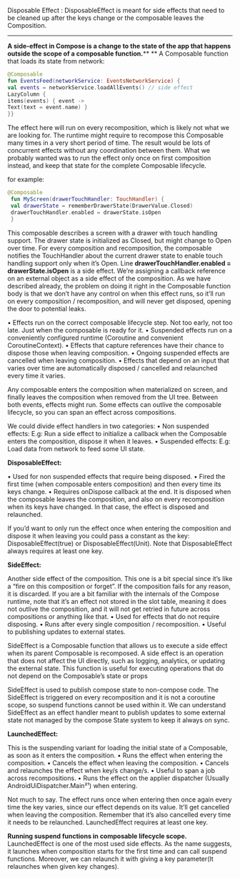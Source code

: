 

Disposable Effect :
DisposableEffect is meant for side effects that need to be cleaned up after the keys change or the composable leaves the Composition.



---
 
 **A side-effect in Compose is a change to the state of the app that happens outside the scope of a composable function.**** 
 **
 A Composable function that loads its state from network:
 ```kotlin
 @Composable
 fun EventsFeed(networkService: EventsNetworkService) {
 val events = networkService.loadAllEvents() // side effect
LazyColumn {
 items(events) { event ->
Text(text = event.name) }
 }}
```
The effect here will run on every recomposition, which is likely not what we are looking for. The runtime might require to recompose this Composable many times in a very short period of time. The result would be lots of concurrent effects without any coordination between them.
What we probably wanted was to run the effect only once on first composition instead, and keep that state for the complete Composable lifecycle.

for example:
```kotlin
@Composable
 fun MyScreen(drawerTouchHandler: TouchHandler) {
 val drawerState = rememberDrawerState(DrawerValue.Closed)
 drawerTouchHandler.enabled = drawerState.isOpen
 }

```
This composable describes a screen with a drawer with touch handling support. The drawer state is initialized as Closed, but might change to Open over time. 
For every composition and recomposition, the composable notifies the TouchHandler about the current drawer state to enable touch handling support only when it’s Open.
Line **drawerTouchHandler.enabled = drawerState.isOpen** is a side effect.
We’re assigning a callback reference on an external object as a side effect of the composition.
As we have described already, the problem on doing it right in the Composable function body is that we don’t have any control on when this effect runs, so it’ll run on every composition / recomposition,
and will never get disposed, opening the door to potential leaks.

• Effects run on the correct composable lifecycle step. Not too early, not too late. Just when the composable is ready for it.
• Suspended effects run on a conveniently configured runtime (Coroutine and convenient CoroutineContext).
• Effects that capture references have their chance to dispose those when leaving composition.
• Ongoing suspended effects are cancelled when leaving composition.
• Effects that depend on an input that varies over time are automatically disposed / cancelled and relaunched every time it varies.



Any composable enters the composition when materialized on screen, and finally leaves the composition when removed from the UI tree. Between both events, effects might run.
Some effects can outlive the composable lifecycle, so you can span an effect across compositions.

We could divide effect handlers in two categories:
• Non suspended effects: E.g: Run a side effect to initialize a callback when the Composable enters the composition, dispose it when it leaves.
• Suspended effects: E.g: Load data from network to feed some UI state.

**DisposableEffect:**

• Used for non suspended effects that require being disposed.
• Fired the first time (when composable enters composition) and then every time its keys change.
• Requires onDispose callback at the end. It is disposed when the composable leaves the composition, and also on every recomposition when its keys have changed. In that case, the effect is disposed and relaunched.

If you’d want to only run the effect once when entering the composition and dispose it when leaving you could pass a constant as the key: DisposableEffect(true) or DisposableEffect(Unit).
Note that DisposableEffect always requires at least one key.

**SideEffect:**

Another side effect of the composition. This one is a bit special since it’s like a “fire on this composition or forget”. If the composition fails for any reason, it is discarded. If you are a bit familiar with the internals of the Compose runtime, note that it’s an effect not stored
in the slot table, meaning it does not outlive the composition, and it will not get retried in future across compositions or anything like that.
• Used for effects that do not require disposing.
• Runs after every single composition / recomposition.
• Useful to publishing updates to external states.

SideEffect is a Composable function that allows us to execute a side effect when its parent Composable is recomposed. A side effect is an operation that does not affect the UI directly, such as logging, analytics, or updating the external state. This function is useful for executing operations that do not depend on the Composable’s state or props

SideEffect is used to publish compose state to non-compose code. The SideEffect is triggered on every recomposition and it is not a coroutine scope, so suspend functions cannot be used within it.
We can understand SideEffect as an effect handler meant to publish updates to some external state not managed by the compose State system to keep it always on sync.


**LaunchedEffect:**

This is the suspending variant for loading the initial state of a Composable, as soon as it enters the composition.
• Runs the effect when entering the composition.
• Cancels the effect when leaving the composition.
• Cancels and relaunches the effect when key/s change/s.
• Useful to span a job across recompositions.
• Runs the effect on the applier dispatcher (Usually AndroidUiDispatcher.Main²¹) when entering.

Not much to say. The effect runs once when entering then once again every time the key varies, since our effect depends on its value. It’ll get cancelled when leaving the composition.
Remember that it’s also cancelled every time it needs to be relaunched. LaunchedEffect requires at least one key.

**Running suspend functions in composable lifecycle scope.**
LaunchedEffect is one of the most used side effects. As the name suggests, it launches when composition starts for the first time and can call suspend functions. Moreover, we can relaunch it with giving a key parameter(It relaunches when given key changes).


